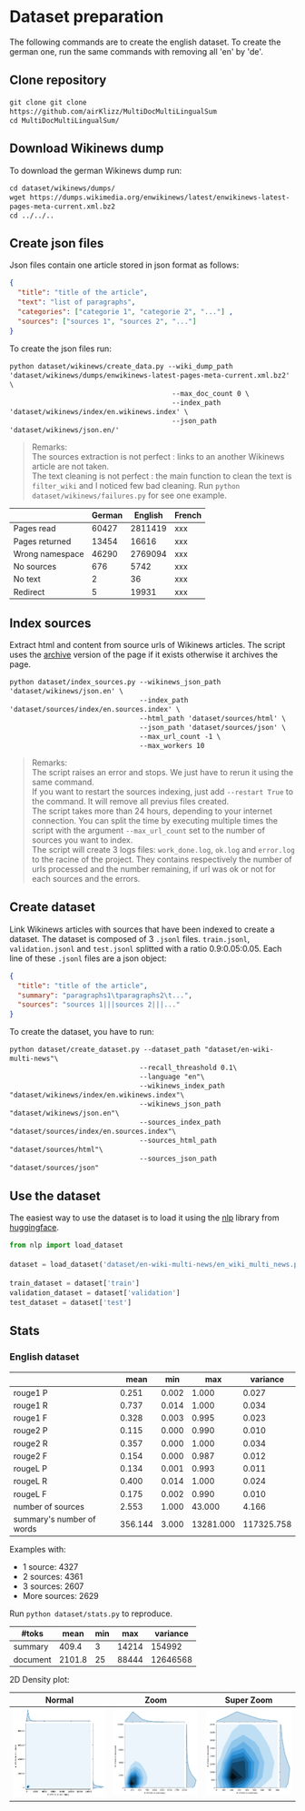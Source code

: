 # Dataset preparation

The following commands are to create the english dataset. To create the german one, run the same commands with removing all 'en' by 'de'.

## Clone repository 

```
git clone git clone https://github.com/airKlizz/MultiDocMultiLingualSum
cd MultiDocMultiLingualSum/
```

## Download Wikinews dump

To download the german Wikinews dump run:

```
cd dataset/wikinews/dumps/
wget https://dumps.wikimedia.org/enwikinews/latest/enwikinews-latest-pages-meta-current.xml.bz2
cd ../../..
```

## Create json files

Json files contain one article stored in json format as follows:

```json
{
  "title": "title of the article", 
  "text": "list of paragraphs", 
  "categories": ["categorie 1", "categorie 2", "..."] ,
  "sources": ["sources 1", "sources 2", "..."] 
}
```

To create the json files run:

```
python dataset/wikinews/create_data.py --wiki_dump_path 'dataset/wikinews/dumps/enwikinews-latest-pages-meta-current.xml.bz2' \
                                        --max_doc_count 0 \
                                        --index_path 'dataset/wikinews/index/en.wikinews.index' \
                                        --json_path 'dataset/wikinews/json.en/'
```

> Remarks: \
> The sources extraction is not perfect : links to an another Wikinews article are not taken.\
> The text cleaning is not perfect : the main function to clean the text is ``filter_wiki`` and I noticed few bad cleaning. Run ``python dataset/wikinews/failures.py`` for see one example.

|        | German | English | French |
| --- | --- | --- | --- |
|Pages read | 60427 | 2811419 | xxx |
|Pages returned | 13454 | 16616 | xxx |
|Wrong namespace | 46290 | 2769094 | xxx |
|No sources | 676 | 5742 | xxx |
|No text | 2 | 36 | xxx |
|Redirect | 5 | 19931 | xxx |

## Index sources

Extract html and content from source urls of Wikinews articles. The script uses the [archive](https://web.archive.org/) version of the page if it exists otherwise it archives the page.

```
python dataset/index_sources.py --wikinews_json_path 'dataset/wikinews/json.en' \
                                --index_path 'dataset/sources/index/en.sources.index' \
                                --html_path 'dataset/sources/html' \
                                --json_path 'dataset/sources/json' \
                                --max_url_count -1 \
                                --max_workers 10
```

> Remarks: \
> The script raises an error and stops. We just have to rerun it using the same command.\
> If you want to restart the sources indexing, just add ``--restart True`` to the command. It will remove all previus files created.\
> The script takes more than 24 hours, depending to your internet connection. You can split the time by executing multiple times the script with the argument ``--max_url_count`` set to the number of sources you want to index.\
> The script will create 3 logs files: ``work_done.log``, ``ok.log`` and ``error.log`` to the racine of the project. They contains respectively the number of urls processed and the number remaining, if url was ok or not for each sources and the errors.

## Create dataset

Link Wikinews articles with sources that have been indexed to create a dataset. The dataset is composed of 3 ``.jsonl`` files. ``train.jsonl``, ``validation.jsonl`` and ``test.jsonl`` splitted with a ratio 0.9:0.05:0.05. Each line of these ``.jsonl`` files are a json object: 

```json
{
  "title": "title of the article", 
  "summary": "paragraphs1\tparagraphs2\t...",
  "sources": "sources 1|||sources 2|||..."
}
```

To create the dataset, you have to run:

```
python dataset/create_dataset.py --dataset_path "dataset/en-wiki-multi-news"\
                                --recall_threashold 0.1\
                                --language "en"\
                                --wikinews_index_path "dataset/wikinews/index/en.wikinews.index"\
                                --wikinews_json_path "dataset/wikinews/json.en"\
                                --sources_index_path "dataset/sources/index/en.sources.index"\
                                --sources_html_path "dataset/sources/html"\
                                --sources_json_path "dataset/sources/json"
```

## Use the dataset 

The easiest way to use the dataset is to load it using the [nlp](https://github.com/huggingface/nlp) library from [huggingface](https://huggingface.co/).

```python
from nlp import load_dataset

dataset = load_dataset('dataset/en-wiki-multi-news/en_wiki_multi_news.py', cache_dir='dataset/.en-wiki-multi-news-cache')

train_dataset = dataset['train']
validation_dataset = dataset['validation']
test_dataset = dataset['test']
```

## Stats

### English dataset

|       | mean | min | max | variance |
| --- | --- | --- | --- | --- |
| rouge1 P | 0.251 | 0.002 | 1.000 | 0.027 |
| rouge1 R | 0.737 | 0.014 | 1.000 | 0.034 |
| rouge1 F | 0.328 | 0.003 | 0.995 | 0.023 |
| rouge2 P | 0.115 | 0.000 | 0.990 | 0.010 |
| rouge2 R | 0.357 | 0.000 | 1.000 | 0.034 |
| rouge2 F | 0.154 | 0.000 | 0.987 | 0.012 |
| rougeL P | 0.134 | 0.001 | 0.993 | 0.011 |
| rougeL R | 0.400 | 0.014 | 1.000 | 0.024 |
| rougeL F | 0.175 | 0.002 | 0.990 | 0.010 |
| number of sources | 2.553 | 1.000 | 43.000 | 4.166 |
| summary's number of words | 356.144 | 3.000 | 13281.000 | 117325.758 |

Examples with:
- 1 source: 4327
- 2 sources: 4361
- 3 sources: 2607
- More sources: 2629

Run ``python dataset/stats.py`` to reproduce.

| #toks | mean | min | max | variance |
| ----- | ---- | --- | --- | -------- |
| summary | 409.4 | 3 | 14214 | 154992 |
| document | 2101.8 | 25 | 88444 | 12646568 |

2D Density plot:

Normal            |  Zoom       | Super Zoom
:-------------------------:|:-------------------------:|:-------------------------:
![](plot_2d_density/2d_density.png) |  ![](plot_2d_density/2d_density_zoom.png) | ![](plot_2d_density/2d_density_super_zoom.png)

